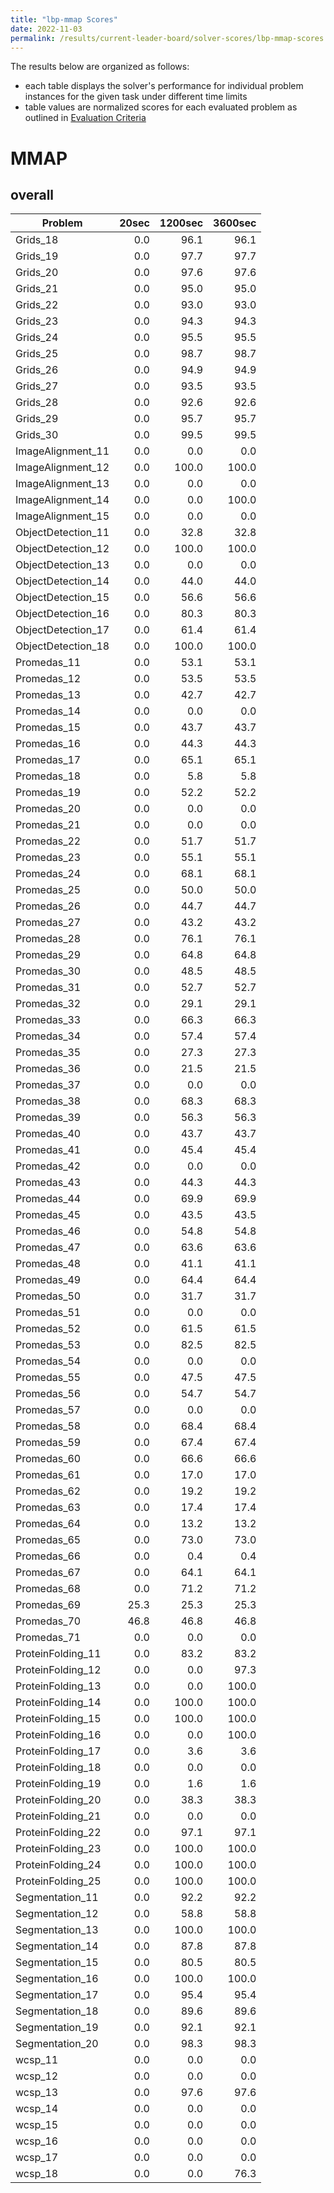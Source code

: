 ```yaml
---
title: "lbp-mmap Scores"
date: 2022-11-03
permalink: /results/current-leader-board/solver-scores/lbp-mmap-scores
---
```




The results below are organized as follows:
- each table displays the solver's performance for individual problem instances for the given task under different time limits
- table values are normalized scores for each evaluated problem as outlined in [Evaluation Criteria](https://uaicompetition.github.io/uci-2022/results/evaluation-criteria/)


# MMAP

## overall

|      Problem       | 20sec | 1200sec | 3600sec |
| ------------------ | ----: | ------: | ------: |
| Grids_18           |   0.0 |    96.1 |    96.1 |
| Grids_19           |   0.0 |    97.7 |    97.7 |
| Grids_20           |   0.0 |    97.6 |    97.6 |
| Grids_21           |   0.0 |    95.0 |    95.0 |
| Grids_22           |   0.0 |    93.0 |    93.0 |
| Grids_23           |   0.0 |    94.3 |    94.3 |
| Grids_24           |   0.0 |    95.5 |    95.5 |
| Grids_25           |   0.0 |    98.7 |    98.7 |
| Grids_26           |   0.0 |    94.9 |    94.9 |
| Grids_27           |   0.0 |    93.5 |    93.5 |
| Grids_28           |   0.0 |    92.6 |    92.6 |
| Grids_29           |   0.0 |    95.7 |    95.7 |
| Grids_30           |   0.0 |    99.5 |    99.5 |
| ImageAlignment_11  |   0.0 |     0.0 |     0.0 |
| ImageAlignment_12  |   0.0 |   100.0 |   100.0 |
| ImageAlignment_13  |   0.0 |     0.0 |     0.0 |
| ImageAlignment_14  |   0.0 |     0.0 |   100.0 |
| ImageAlignment_15  |   0.0 |     0.0 |     0.0 |
| ObjectDetection_11 |   0.0 |    32.8 |    32.8 |
| ObjectDetection_12 |   0.0 |   100.0 |   100.0 |
| ObjectDetection_13 |   0.0 |     0.0 |     0.0 |
| ObjectDetection_14 |   0.0 |    44.0 |    44.0 |
| ObjectDetection_15 |   0.0 |    56.6 |    56.6 |
| ObjectDetection_16 |   0.0 |    80.3 |    80.3 |
| ObjectDetection_17 |   0.0 |    61.4 |    61.4 |
| ObjectDetection_18 |   0.0 |   100.0 |   100.0 |
| Promedas_11        |   0.0 |    53.1 |    53.1 |
| Promedas_12        |   0.0 |    53.5 |    53.5 |
| Promedas_13        |   0.0 |    42.7 |    42.7 |
| Promedas_14        |   0.0 |     0.0 |     0.0 |
| Promedas_15        |   0.0 |    43.7 |    43.7 |
| Promedas_16        |   0.0 |    44.3 |    44.3 |
| Promedas_17        |   0.0 |    65.1 |    65.1 |
| Promedas_18        |   0.0 |     5.8 |     5.8 |
| Promedas_19        |   0.0 |    52.2 |    52.2 |
| Promedas_20        |   0.0 |     0.0 |     0.0 |
| Promedas_21        |   0.0 |     0.0 |     0.0 |
| Promedas_22        |   0.0 |    51.7 |    51.7 |
| Promedas_23        |   0.0 |    55.1 |    55.1 |
| Promedas_24        |   0.0 |    68.1 |    68.1 |
| Promedas_25        |   0.0 |    50.0 |    50.0 |
| Promedas_26        |   0.0 |    44.7 |    44.7 |
| Promedas_27        |   0.0 |    43.2 |    43.2 |
| Promedas_28        |   0.0 |    76.1 |    76.1 |
| Promedas_29        |   0.0 |    64.8 |    64.8 |
| Promedas_30        |   0.0 |    48.5 |    48.5 |
| Promedas_31        |   0.0 |    52.7 |    52.7 |
| Promedas_32        |   0.0 |    29.1 |    29.1 |
| Promedas_33        |   0.0 |    66.3 |    66.3 |
| Promedas_34        |   0.0 |    57.4 |    57.4 |
| Promedas_35        |   0.0 |    27.3 |    27.3 |
| Promedas_36        |   0.0 |    21.5 |    21.5 |
| Promedas_37        |   0.0 |     0.0 |     0.0 |
| Promedas_38        |   0.0 |    68.3 |    68.3 |
| Promedas_39        |   0.0 |    56.3 |    56.3 |
| Promedas_40        |   0.0 |    43.7 |    43.7 |
| Promedas_41        |   0.0 |    45.4 |    45.4 |
| Promedas_42        |   0.0 |     0.0 |     0.0 |
| Promedas_43        |   0.0 |    44.3 |    44.3 |
| Promedas_44        |   0.0 |    69.9 |    69.9 |
| Promedas_45        |   0.0 |    43.5 |    43.5 |
| Promedas_46        |   0.0 |    54.8 |    54.8 |
| Promedas_47        |   0.0 |    63.6 |    63.6 |
| Promedas_48        |   0.0 |    41.1 |    41.1 |
| Promedas_49        |   0.0 |    64.4 |    64.4 |
| Promedas_50        |   0.0 |    31.7 |    31.7 |
| Promedas_51        |   0.0 |     0.0 |     0.0 |
| Promedas_52        |   0.0 |    61.5 |    61.5 |
| Promedas_53        |   0.0 |    82.5 |    82.5 |
| Promedas_54        |   0.0 |     0.0 |     0.0 |
| Promedas_55        |   0.0 |    47.5 |    47.5 |
| Promedas_56        |   0.0 |    54.7 |    54.7 |
| Promedas_57        |   0.0 |     0.0 |     0.0 |
| Promedas_58        |   0.0 |    68.4 |    68.4 |
| Promedas_59        |   0.0 |    67.4 |    67.4 |
| Promedas_60        |   0.0 |    66.6 |    66.6 |
| Promedas_61        |   0.0 |    17.0 |    17.0 |
| Promedas_62        |   0.0 |    19.2 |    19.2 |
| Promedas_63        |   0.0 |    17.4 |    17.4 |
| Promedas_64        |   0.0 |    13.2 |    13.2 |
| Promedas_65        |   0.0 |    73.0 |    73.0 |
| Promedas_66        |   0.0 |     0.4 |     0.4 |
| Promedas_67        |   0.0 |    64.1 |    64.1 |
| Promedas_68        |   0.0 |    71.2 |    71.2 |
| Promedas_69        |  25.3 |    25.3 |    25.3 |
| Promedas_70        |  46.8 |    46.8 |    46.8 |
| Promedas_71        |   0.0 |     0.0 |     0.0 |
| ProteinFolding_11  |   0.0 |    83.2 |    83.2 |
| ProteinFolding_12  |   0.0 |     0.0 |    97.3 |
| ProteinFolding_13  |   0.0 |     0.0 |   100.0 |
| ProteinFolding_14  |   0.0 |   100.0 |   100.0 |
| ProteinFolding_15  |   0.0 |   100.0 |   100.0 |
| ProteinFolding_16  |   0.0 |     0.0 |   100.0 |
| ProteinFolding_17  |   0.0 |     3.6 |     3.6 |
| ProteinFolding_18  |   0.0 |     0.0 |     0.0 |
| ProteinFolding_19  |   0.0 |     1.6 |     1.6 |
| ProteinFolding_20  |   0.0 |    38.3 |    38.3 |
| ProteinFolding_21  |   0.0 |     0.0 |     0.0 |
| ProteinFolding_22  |   0.0 |    97.1 |    97.1 |
| ProteinFolding_23  |   0.0 |   100.0 |   100.0 |
| ProteinFolding_24  |   0.0 |   100.0 |   100.0 |
| ProteinFolding_25  |   0.0 |   100.0 |   100.0 |
| Segmentation_11    |   0.0 |    92.2 |    92.2 |
| Segmentation_12    |   0.0 |    58.8 |    58.8 |
| Segmentation_13    |   0.0 |   100.0 |   100.0 |
| Segmentation_14    |   0.0 |    87.8 |    87.8 |
| Segmentation_15    |   0.0 |    80.5 |    80.5 |
| Segmentation_16    |   0.0 |   100.0 |   100.0 |
| Segmentation_17    |   0.0 |    95.4 |    95.4 |
| Segmentation_18    |   0.0 |    89.6 |    89.6 |
| Segmentation_19    |   0.0 |    92.1 |    92.1 |
| Segmentation_20    |   0.0 |    98.3 |    98.3 |
| wcsp_11            |   0.0 |     0.0 |     0.0 |
| wcsp_12            |   0.0 |     0.0 |     0.0 |
| wcsp_13            |   0.0 |    97.6 |    97.6 |
| wcsp_14            |   0.0 |     0.0 |     0.0 |
| wcsp_15            |   0.0 |     0.0 |     0.0 |
| wcsp_16            |   0.0 |     0.0 |     0.0 |
| wcsp_17            |   0.0 |     0.0 |     0.0 |
| wcsp_18            |   0.0 |     0.0 |    76.3 |

